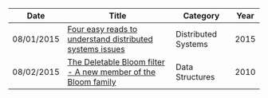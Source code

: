 | Date       | Title         | Category  | Year  |
| ---------- |---------------| ----------|-------|
| 08/01/2015 | [Four easy reads to understand distributed systems issues](http://blog.separateconcerns.com/2015-07-07-four-easy-reads-distsys.html) | Distributed Systems | 2015
| 08/02/2015 | [The Deletable Bloom filter - A new member of the Bloom family](http://arxiv.org/pdf/1005.0352.pdf) | Data Structures | 2010
